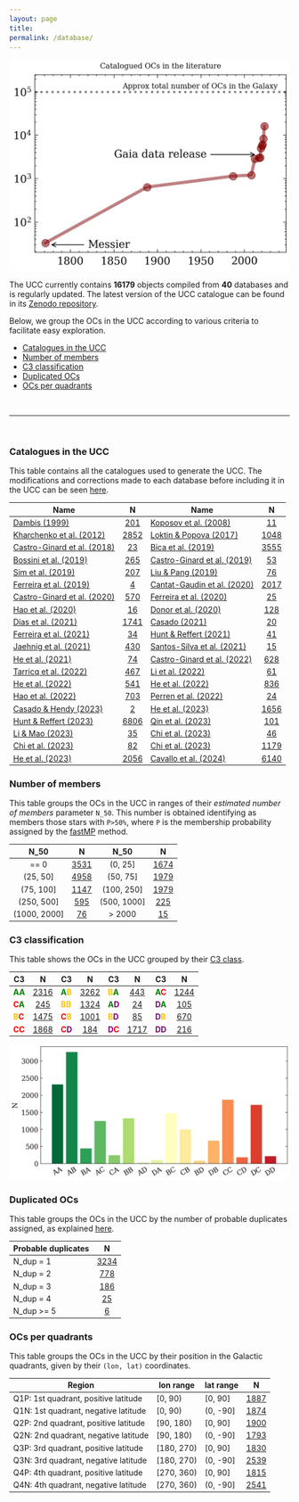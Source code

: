 ```yaml
---
layout: page
title: 
permalink: /database/
---
```


![Catalogued OCs in the literature](/images/catalogued_ocs.webp "Catalogued OCs in the literature")

The UCC currently contains **<!-- NT1 -->16179<!-- NT2 -->** objects compiled
from **<!-- ND1 -->40<!-- ND2 -->** databases and is regularly updated.
The latest version of the UCC catalogue can be found in its
<a data-umami-event="zenodo_repo" href="https://zenodo.org/doi/10.5281/zenodo.8250523">Zenodo repository</a>.

Below, we group the OCs in the UCC according to various criteria to facilitate easy
exploration.

- [Catalogues in the UCC](#catalogues-in-the-ucc)
- [Number of members](#number-of-members)
- [C3 classification](#c3-classification)
- [Duplicated OCs](#duplicated-ocs)
- [OCs per quadrants](#ocs-per-quadrants)

&nbsp;

---

&nbsp;


### Catalogues in the UCC

This table contains all the catalogues used to generate the UCC. The modifications and
corrections made to each database before including it in the UCC
can be seen <a data-umami-event="dbs_edits" href="/../dbs_edits">here</a>.


<!-- Begin table 1 -->

| Name | N | Name | N |
| ---- | :-: | ---- | :-: |
| [Dambis (1999)](https://ui.adsabs.harvard.edu/abs/1999AstL...25....7D) | [201](/DAMBIS99_table) | [Koposov et al. (2008)](https://ui.adsabs.harvard.edu/abs/2008A%26A...486..771K) | [11](/KOPOSOV08_table) |
| [Kharchenko et al. (2012)](https://ui.adsabs.harvard.edu/abs/2012A%26A...543A.156K) | [2852](/KHARCHENKO12_table) | [Loktin & Popova (2017)](https://ui.adsabs.harvard.edu/abs/2017AstBu..72..257L) | [1048](/LOKTIN17_table) |
| [Castro-Ginard et al. (2018)](https://ui.adsabs.harvard.edu/abs/2018A%26A...618A..59C) | [23](/CASTRO18_table) | [Bica et al. (2019)](https://ui.adsabs.harvard.edu/abs/2019AJ....157...12B) | [3555](/BICA19_table) |
| [Bossini et al. (2019)](https://ui.adsabs.harvard.edu/abs/2019A%26A...623A.108B) | [265](/BOSSINI19_table) | [Castro-Ginard et al. (2019)](https://ui.adsabs.harvard.edu/abs/2019A%26A...627A..35C) | [53](/CASTRO19_table) |
| [Sim et al. (2019)](https://ui.adsabs.harvard.edu/abs/2019JKAS...52..145S) | [207](/SIM19_table) | [Liu & Pang (2019)](https://ui.adsabs.harvard.edu/abs/2019ApJS..245...32L) | [76](/LIUPANG19_table) |
| [Ferreira et al. (2019)](https://ui.adsabs.harvard.edu/abs/2019MNRAS.483.5508F) | [4](/FERREIRA19_table) | [Cantat-Gaudin et al. (2020)](https://ui.adsabs.harvard.edu/abs/2020A%26A...640A...1C) | [2017](/CANTAT20_table) |
| [Castro-Ginard et al. (2020)](https://ui.adsabs.harvard.edu/abs/2020A%26A...635A..45C) | [570](/CASTRO20_table) | [Ferreira et al. (2020)](https://ui.adsabs.harvard.edu/abs/2020MNRAS.496.2021F) | [25](/FERREIRA20_table) |
| [Hao et al. (2020)](https://ui.adsabs.harvard.edu/abs/2020PASP..132c4502H) | [16](/HAO20_table) | [Donor et al. (2020)](https://ui.adsabs.harvard.edu/abs/2020AJ....159..199D) | [128](/DONOR20_table) |
| [Dias et al. (2021)](https://ui.adsabs.harvard.edu/abs/2021MNRAS.504..356D) | [1741](/DIAS21_table) | [Casado (2021)](https://ui.adsabs.harvard.edu/abs/2021RAA....21..117C) | [20](/CASADO21_table) |
| [Ferreira et al. (2021)](https://ui.adsabs.harvard.edu/abs/2021MNRAS.502L..90F) | [34](/FERREIRA21_table) | [Hunt & Reffert (2021)](https://ui.adsabs.harvard.edu/abs/2021A%26A...646A.104H) | [41](/HUNT21_table) |
| [Jaehnig et al. (2021)](https://ui.adsabs.harvard.edu/abs/2021ApJ...923..129J) | [430](/JAEHNIG21_table) | [Santos-Silva et al. (2021)](https://ui.adsabs.harvard.edu/abs/2021MNRAS.508.1033S) | [15](/SANTOS21_table) |
| [He et al. (2021)](https://ui.adsabs.harvard.edu/abs/2021RAA....21...93H) | [74](/HE21_table) | [Castro-Ginard et al. (2022)](https://ui.adsabs.harvard.edu/abs/2022A%26A...661A.118C) | [628](/CASTRO22_table) |
| [Tarricq et al. (2022)](https://ui.adsabs.harvard.edu/abs/2022A%26A...659A..59T) | [467](/TARRICQ22_table) | [Li et al. (2022)](https://ui.adsabs.harvard.edu/abs/2022ApJS..259...19L) | [61](/LI22_table) |
| [He et al. (2022)](https://ui.adsabs.harvard.edu/abs/2022ApJS..260....8H) | [541](/HE22_table) | [He et al. (2022)](https://ui.adsabs.harvard.edu/abs/2022ApJS..262....7H) | [836](/HE22_1_table) |
| [Hao et al. (2022)](https://ui.adsabs.harvard.edu/abs/2022A%26A...660A...4H) | [703](/HAO22_table) | [Perren et al. (2022)](https://ui.adsabs.harvard.edu/abs/2022A%26A...663A.131P) | [24](/PERREN22_table) |
| [Casado & Hendy (2023)](https://ui.adsabs.harvard.edu/abs/2023MNRAS.521.1399C) | [2](/CASADOHENDY23_table) | [He et al. (2023)](https://ui.adsabs.harvard.edu/abs/2023ApJS..264....8H) | [1656](/HE23_table) |
| [Hunt & Reffert (2023)](https://ui.adsabs.harvard.edu/abs/2023A%26A...673A.114H) | [6806](/HUNT23_table) | [Qin et al. (2023)](https://ui.adsabs.harvard.edu/abs/2023ApJS..265...12Q) | [101](/QIN23_table) |
| [Li & Mao (2023)](https://ui.adsabs.harvard.edu/abs/2023ApJS..265....3L) | [35](/LI23_table) | [Chi et al. (2023)](https://ui.adsabs.harvard.edu/abs/2023ApJS..265...20C) | [46](/CHI23_2_table) |
| [Chi et al. (2023)](https://ui.adsabs.harvard.edu/abs/2023arXiv230208926C) | [82](/CHI23_table) | [Chi et al. (2023)](https://ui.adsabs.harvard.edu/abs/2023arXiv230310380C) | [1179](/CHI23_3_table) |
| [He et al. (2023)](https://ui.adsabs.harvard.edu/abs/2023ApJS..267...34H) | [2056](/HE23_1_table) | [Cavallo et al. (2024)](https://ui.adsabs.harvard.edu/abs/2024AJ....167...12C) | [6140](/CAVALLO24_table) |

<!-- End table 1 -->


### Number of members

This table groups the OCs in the UCC in ranges of their _estimated number of members_
parameter `N_50`. This number is obtained identifying as members those stars with
`P>50%`, where `P` is the membership probability assigned by the [fastMP](https://asteca.readthedocs.io/en/latest/apidocs/asteca/asteca.membership.html#asteca.membership.Membership.fastmp) method.

<!-- Begin table 5 -->

| N_50 |   N  | N_50 |   N  |
| :--: | :--: | :--: | :--: |
| == 0 | [3531](/N50_0_table) | (0, 25] | [1674](/N50_25_table) |
| (25, 50] | [4958](/N50_50_table) | (50, 75] | [1979](/N50_75_table) |
| (75, 100] | [1147](/N50_100_table) | (100, 250] | [1979](/N50_250_table) |
| (250, 500] | [595](/N50_500_table) | (500, 1000] | [225](/N50_1000_table) |
| (1000, 2000] | [76](/N50_2000_table) | > 2000 | [15](/N50_inf_table) |

<!-- End table 5 -->


### C3 classification

This table shows the OCs in the UCC grouped by their [C3 class](/faq/#what-are-the-c1-c2-and-c3-parameters).

<!-- Begin table 2 -->

| C3 |  N  | C3 |  N  | C3 |  N  | C3 |  N  |
|----| :-: |----| :-: |----| :-: |----| :-: |
| <span style="color: green; font-weight: bold;">A</span><span style="color: green; font-weight: bold;">A</span> | [2316](/AA_table) | <span style="color: green; font-weight: bold;">A</span><span style="color: #FFC300; font-weight: bold;">B</span> | [3262](/AB_table) | <span style="color: #FFC300; font-weight: bold;">B</span><span style="color: green; font-weight: bold;">A</span> | [443](/BA_table) | <span style="color: green; font-weight: bold;">A</span><span style="color: red; font-weight: bold;">C</span> | [1244](/AC_table) |
| <span style="color: red; font-weight: bold;">C</span><span style="color: green; font-weight: bold;">A</span> | [245](/CA_table) | <span style="color: #FFC300; font-weight: bold;">B</span><span style="color: #FFC300; font-weight: bold;">B</span> | [1324](/BB_table) | <span style="color: green; font-weight: bold;">A</span><span style="color: purple; font-weight: bold;">D</span> | [24](/AD_table) | <span style="color: purple; font-weight: bold;">D</span><span style="color: green; font-weight: bold;">A</span> | [105](/DA_table) |
| <span style="color: #FFC300; font-weight: bold;">B</span><span style="color: red; font-weight: bold;">C</span> | [1475](/BC_table) | <span style="color: red; font-weight: bold;">C</span><span style="color: #FFC300; font-weight: bold;">B</span> | [1001](/CB_table) | <span style="color: #FFC300; font-weight: bold;">B</span><span style="color: purple; font-weight: bold;">D</span> | [85](/BD_table) | <span style="color: purple; font-weight: bold;">D</span><span style="color: #FFC300; font-weight: bold;">B</span> | [670](/DB_table) |
| <span style="color: red; font-weight: bold;">C</span><span style="color: red; font-weight: bold;">C</span> | [1868](/CC_table) | <span style="color: red; font-weight: bold;">C</span><span style="color: purple; font-weight: bold;">D</span> | [184](/CD_table) | <span style="color: purple; font-weight: bold;">D</span><span style="color: red; font-weight: bold;">C</span> | [1717](/DC_table) | <span style="color: purple; font-weight: bold;">D</span><span style="color: purple; font-weight: bold;">D</span> | [216](/DD_table) |

<!-- End table 2 -->


![C3 classification](/images/classif_bar.webp "C3 classification")



### Duplicated OCs

This table groups the OCs in the UCC by the number of probable duplicates assigned,
as explained [here](/faq/#how-are-probable-duplicates-identified).

<!-- Begin table 4 -->

| Probable duplicates |   N  |
|---------------------| :--: |
|      N_dup = 1      | [3234](/Nd1_table) |
|      N_dup = 2      | [778](/Nd2_table) |
|      N_dup = 3      | [186](/Nd3_table) |
|      N_dup = 4      | [25](/Nd4_table) |
|     N_dup >= 5      | [6](/Nd5_table) |

<!-- End table 4 -->



### OCs per quadrants

This table groups the OCs in the UCC by their position in the Galactic quadrants,
given by their `(lon, lat)` coordinates.

<!-- Begin table 3 -->

| Region  | lon range  | lat range  |   N |
|---------|------------|------------| :-: |
| Q1P: 1st quadrant, positive latitude | [0, 90)    | [0, 90]    | [1887](/Q1P_table) |
| Q1N: 1st quadrant, negative latitude | [0, 90)    | (0, -90]   | [1874](/Q1N_table) |
| Q2P: 2nd quadrant, positive latitude | [90, 180)  | [0, 90]    | [1900](/Q2P_table) |
| Q2N: 2nd quadrant, negative latitude | [90, 180)  | (0, -90]   | [1793](/Q2N_table) |
| Q3P: 3rd quadrant, positive latitude | [180, 270) | [0, 90]    | [1830](/Q3P_table) |
| Q3N: 3rd quadrant, negative latitude | [180, 270) | (0, -90]   | [2539](/Q3N_table) |
| Q4P: 4th quadrant, positive latitude | [270, 360) | [0, 90]    | [1815](/Q4P_table) |
| Q4N: 4th quadrant, negative latitude | [270, 360) | (0, -90]   | [2541](/Q4N_table) |

<!-- End table 3 -->

